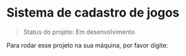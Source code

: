 <h1> Sistema de cadastro de jogos </h1>

> Status do projeto: Em desenvolvimento

Para rodar esse projeto na sua máquina, por favor digite:
